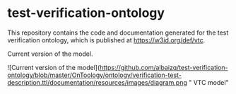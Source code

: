 # test-verification-ontology

This repository contains the code and documentation generated for the test verification ontology, which is published at https://w3id.org/def/vtc.

Current version of the model.

![Current version of the model](https://github.com/albaizq/test-verification-ontology/blob/master/OnToology/ontology/verification-test-description.ttl/documentation/resources/images/diagram.png " VTC model"


